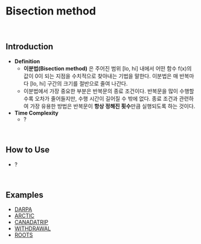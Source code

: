 # Bisection method

<br>

## Introduction
- **Definition**
  - **이분법(Bisection method)** 은 주어진 범위 [lo, hi] 내에서 어떤 함수 f(x)의 값이 0이 되는 지점을 수치적으로 찾아내는 기법을 말한다. 이분법은 매 반복마다 [lo, hi] 구간의 크기를 절반으로 줄여 나간다.
  - 이분법에서 가장 중요한 부분은 반복문의 종료 조건이다. 반복문을 많이 수행할 수록 오차가 줄어들지만, 수행 시간이 길어질 수 밖에 없다. 종료 조건과 관련하여 가장 유용한 방법은 반복문이 **항상 정해진 횟수**만큼 실행되도록 하는 것이다.
- **Time Complexity**
  - ?

<br>

## How to Use
- ?
 
<br>

## Examples
- [DARPA](https://github.com/HyunJinNo/Algorithm/blob/main/Bisection%20method/DARPA.md)
- [ARCTIC](https://github.com/HyunJinNo/Algorithm/blob/main/Bisection%20method/ARCTIC.md)
- [CANADATRIP](https://github.com/HyunJinNo/Algorithm/blob/main/Bisection%20method/CANADATRIP.md)
- [WITHDRAWAL](https://github.com/HyunJinNo/Algorithm/blob/main/Bisection%20method/WITHDRAWAL.md)
- [ROOTS](https://github.com/HyunJinNo/Algorithm/blob/main/Bisection%20method/ROOTS.md)
